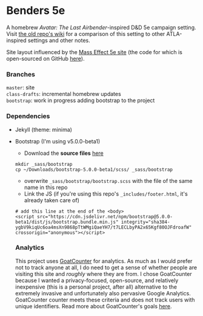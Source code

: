 # Benders 5e

A homebrew _Avatar: The Last Airbender_-inspired D&D 5e campaign setting. Visit [the old repo's wiki](https://github.com/nglaeser/benders/wiki) for a comparison of this setting to other ATLA-inspired settings and other notes.

Site layout influenced by the [Mass Effect 5e site](http://n7.world) (the code for which is open-sourced on GitHub [here](https://github.com/queryluke/masseffect-5e)).

### Branches
`master`: site  
`class-drafts`: incremental homebrew updates  
`bootstrap`: work in progress adding bootstrap to the project

### Dependencies
- Jekyll (theme: minima)
- Bootstrap (I'm using v5.0.0-beta1)
    - Download the **source files** [here](https://getbootstrap.com/docs/5.0/getting-started/download/)
    ```
    mkdir _sass/bootstrap
    cp ~/Downloads/bootstrap-5.0.0-beta1/scss/ _sass/bootstrap
    ```
    - overwrite `_sass/bootstrap/bootstrap.scss` with the file of the same name in this repo
    - Link the JS (if you're using this repo's `_includes/footer.html`, it's already taken care of)
    ```
    # add this line at the end of the <body>
    <script src="https://cdn.jsdelivr.net/npm/bootstrap@5.0.0-beta1/dist/js/bootstrap.bundle.min.js" integrity="sha384-ygbV9kiqUc6oa4msXn9868pTtWMgiQaeYH7/t7LECLbyPA2x65Kgf80OJFdroafW" crossorigin="anonymous"></script>
    ```

    ### Analytics

    This project uses [GoatCounter](https://www.goatcounter.com/) for analytics. As much as I would prefer not to track anyone at all, I do need to get a sense of whether people are visiting this site and *roughly* where they are from. I chose GoatCounter because I wanted a privacy-focused, open-source, and relatively inexpensive (this is a personal project, after all) alternative to the extremely invasive and unfortunately also pervasive Google Analytics. GoatCounter counter meets these criteria and does not track users with unique identifiers. Read more about GoatCounter's goals [here](https://www.goatcounter.com/why#what-are-goatcounters-goals).